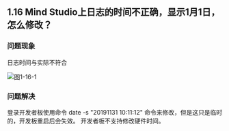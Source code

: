 ## 1.16 Mind Studio上日志的时间不正确，显示1月1日，怎么修改？
### 问题现象
日志时间与实际不符合

![图1-16-1](https://gitee.com/Atlas200DK/FAQ/raw/master/part1/img/1-16-1.png)

### 问题解决
登录开发者板使用命令
date -s "20191131 10:11:12"
命令来修改，但是这只是临时的，开发板重启后会失效。
开发者板不支持修改硬件时间。


